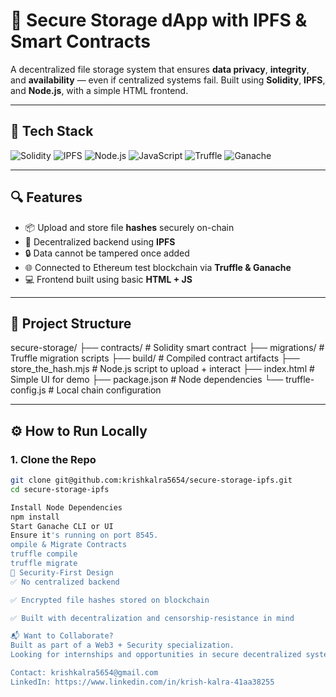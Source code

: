# 🔐 Secure Storage dApp with IPFS & Smart Contracts

A decentralized file storage system that ensures **data privacy**, **integrity**, and **availability** — even if centralized systems fail. Built using **Solidity**, **IPFS**, and **Node.js**, with a simple HTML frontend.

---

## 🚀 Tech Stack

![Solidity](https://img.shields.io/badge/SmartContract-Solidity-blue)
![IPFS](https://img.shields.io/badge/Storage-IPFS-lightgrey)
![Node.js](https://img.shields.io/badge/Backend-Node.js-green)
![JavaScript](https://img.shields.io/badge/Script-JavaScript-yellow)
![Truffle](https://img.shields.io/badge/Framework-Truffle-8A2BE2)
![Ganache](https://img.shields.io/badge/LocalChain-Ganache-orange)

---

## 🔍 Features

- 📦 Upload and store file **hashes** securely on-chain
- 🧠 Decentralized backend using **IPFS**
- 🔒 Data cannot be tampered once added
- 🌐 Connected to Ethereum test blockchain via **Truffle & Ganache**
- 💻 Frontend built using basic **HTML + JS**

---

## 📁 Project Structure

secure-storage/
├── contracts/ # Solidity smart contract
├── migrations/ # Truffle migration scripts
├── build/ # Compiled contract artifacts
├── store_the_hash.mjs # Node.js script to upload + interact
├── index.html # Simple UI for demo
├── package.json # Node dependencies
└── truffle-config.js # Local chain configuration


---

## ⚙️ How to Run Locally

### 1. Clone the Repo

```bash
git clone git@github.com:krishkalra5654/secure-storage-ipfs.git
cd secure-storage-ipfs

Install Node Dependencies
npm install
Start Ganache CLI or UI
Ensure it's running on port 8545.
ompile & Migrate Contracts
truffle compile
truffle migrate
🔐 Security-First Design
✅ No centralized backend

✅ Encrypted file hashes stored on blockchain

✅ Built with decentralization and censorship-resistance in mind

📬 Want to Collaborate?
Built as part of a Web3 + Security specialization.
Looking for internships and opportunities in secure decentralized systems.

Contact: krishkalra5654@gmail.com
LinkedIn: https://www.linkedin.com/in/krish-kalra-41aa38255


